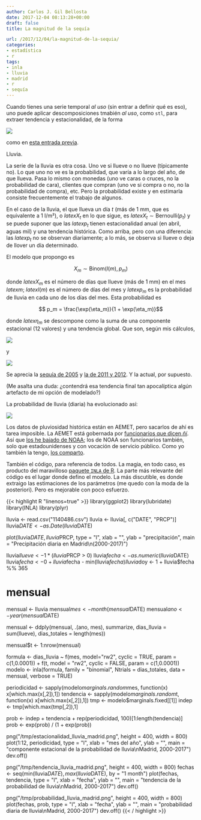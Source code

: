 ```yaml
---
author: Carlos J. Gil Bellosta
date: 2017-12-04 08:13:28+00:00
draft: false
title: La magnitud de la sequía

url: /2017/12/04/la-magnitud-de-la-sequia/
categories:
- estadística
- r
tags:
- inla
- lluvia
- madrid
- r
- sequía
---
```


Cuando tienes una serie temporal _al uso_ (sin entrar a definir qué es eso), uno puede aplicar descomposiciones tmabién _al uso_, como `stl`, para extraer tendencia y estacionalidad, de la forma

![](/wp-uploads/2017/02/wikipedia_r_decomposition.png)

como en [esta entrada previa](https://www.datanalytics.com/2017/02/27/consultando-el-numero-de-visitas-a-paginas-de-la-wikipedia-con-r/).

Lluvia.

La serie de la lluvia es otra cosa. Uno ve si llueve o no llueve (típicamente no). Lo que uno no ve es la probabilidad, que varía a lo largo del año, de que llueva. Pasa lo mismo con monedas (uno ve caras o cruces, no la probabilidad de cara), clientes que compran (uno ve si compra o no, no la probabilidad de compra), etc. Pero la probabilidad existe y en estimarla consiste frecuentemente el trabajo de algunos.

En el caso de la lluvia, el que llueva un día $t$ (más de 1 mm, que es equivalente a 1 l/m²), o $latex X_t$ en lo que sigue, es $latex X_t \sim \text{Bernoulli}(p_t)$ y se puede suponer que las $latex p_t$ tienen estacionalidad anual (en abril, aguas mil) y una tendencia histórica. Como arriba, pero con una diferencia: las $latex p_t$ no se observan diariamente; a lo más, se observa si llueve o deja de llover un día determinado.

El modelo que propongo es

$$ X_{m} \sim \text{Binom}(l(m), p_m)$$

donde $latex X_{m}$ es el número de días que llueve (más de 1 mm) en el mes $latex m$; $latex l(m)$ es el número de días del mes y $latex p_m$ es la probabilidad de lluvia en cada uno de los días del mes. Esta probabilidad es

$$ p_m = \frac{\exp(\eta_m)}{1 + \exp(\eta_m)}$$


donde $latex \eta_m$ se descompone como la suma de una componente estacional (12 valores) y una tendencia global. Que son, según mis cálculos,

![](/wp-uploads/2017/12/estacionalidad_lluvia_madrid.png)

y

![](/wp-uploads/2017/12/tendencia_lluvia_madrid.png)

Se aprecia la [sequía de 2005](http://www.elmundo.es/elmundo/2005/12/27/ciencia/1135698030.html) y [la de 2011 y 2012](http://www.elperiodicomediterraneo.com/noticias/sociedad/espana-vivio-2011-2012-ano-mas-seco-siglo-xviii_1006874.html). Y la actual, por supuesto.

(Me asalta una duda: ¿contendrá esa tendencia final tan apocalíptica algún artefacto de mi opción de modelado?)

La probabilidad de lluvia (diaria) ha evolucionado así:

![](/wp-uploads/2017/12/probabilidad_lluvia_madrid.png)

Los datos de pluviosidad histórica están en AEMET, pero sacarlos de ahí es tarea imposible. La AEMET está gobernada por [funcionarios que dicen _ñí_](https://www.youtube.com/watch?v=QDUCN_pzV1U). Así que [los he bajado de NOAA](https://www.datanalytics.com/2017/06/13/la-aemet-ha-muerto-larga-vida-a-la-noaa/); los de NOAA son funcionarios también, solo que estadounidenses y con vocación de servicio público. Como yo también la tengo, [los comparto](/uploads/lluvia_madrid.zip).

También el código, para referencia de todos. La magia, en todo caso, es producto del maravilloso [paquete `INLA` de R](http://www.r-inla.org/). La parte más relevante del código es el lugar donde defino el modelo. La más discutible, es donde extraigo las estimaciones de los parámetros (me quedo con la moda de la posteriori). Pero es mejorable con poco esfuerzo.

{{< highlight R "linenos=true" >}}
library(ggplot2)
library(lubridate)
library(INLA)
library(plyr)

lluvia <- read.csv("1140486.csv")
lluvia <- lluvia[, c("DATE", "PRCP")]
lluvia$DATE <- as.Date(lluvia$DATE)

plot(lluvia$DATE, lluvia$PRCP, type = "l", xlab = "",
     ylab = "precipitación",
     main = "Precipitación diaria en Madrid\n(2000-2017)")

lluvia$llueve <- 1 * (lluvia$PRCP > 0)
lluvia$fecha <- as.numeric(lluvia$DATE)
lluvia$fecha <- 0 + lluvia$fecha - min(lluvia$fecha)
lluvia$doy   <- 1 + lluvia$fecha %% 365

# mensual

mensual <- lluvia
mensual$mes <- month(mensual$DATE)
mensual$ano <- year(mensual$DATE)

mensual <- ddply(mensual, .(ano, mes), summarize,
                    dias_lluvia = sum(llueve),
                    dias_totales = length(mes))

mensual$t <- 1:nrow(mensual)

formula <- dias_lluvia ~ f(mes, model="rw2", cyclic = TRUE, param = c(1,0.0001)) +
     f(t, model = "rw2", cyclic = FALSE, param = c(1,0.0001))
modelo <- inla(formula, family = "binomial", Ntrials = dias_totales, data = mensual, verbose = TRUE)

periodicidad <- sapply(modelo$marginals.random$mes, function(x) x[which.max(x[,2]),1])
tendencia <- sapply(modelo$marginals.random$t, function(x) x[which.max(x[,2]),1])
tmp <- modelo$marginals.fixed[[1]]
indep <- tmp[which.max(tmp[,2]),1]

prob <- indep + tendencia + rep(periodicidad, 100)[1:length(tendencia)]
prob <- exp(prob) / (1 + exp(prob))


png("/tmp/estacionalidad_lluvia_madrid.png", height = 400, width = 800)
plot(1:12, periodicidad, type = "l", xlab = "mes del año", ylab = "",
     main = "componente estacional de la probabilidad de lluvia\nMadrid, 2000-2017")
dev.off()

png("/tmp/tendencia_lluvia_madrid.png", height = 400, width = 800)
fechas <- seq(min(lluvia$DATE), max(lluvia$DATE), by = "1 month")
plot(fechas, tendencia, type = "l", xlab = "fecha", ylab = "",
     main = "tendencia de la probabilidad de lluvia\nMadrid, 2000-2017")
dev.off()

png("/tmp/probabilidad_lluvia_madrid.png", height = 400, width = 800)
plot(fechas, prob, type = "l", xlab = "fecha", ylab = "",
     main = "probabilidad diaria de lluvia\nMadrid, 2000-2017")
dev.off()
{{< / highlight >}}
